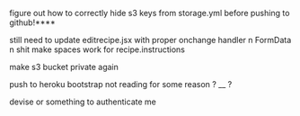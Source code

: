 figure out how to correctly hide s3 keys from storage.yml before pushing to github!****

still need to update editrecipe.jsx with proper onchange handler n FormData n shit
make spaces work for recipe.instructions 



make s3 bucket private again

push to heroku bootstrap not reading for some reason ? __ ?


devise or something to authenticate me  


